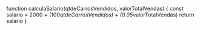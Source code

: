 function calculaSalario(qtdeCarrosVendidos, valorTotalVendas) {
 const salario = 2000 + (100*qtdeCarrosVendidos) + (0.05*valorTotalVendas)
return salario
}